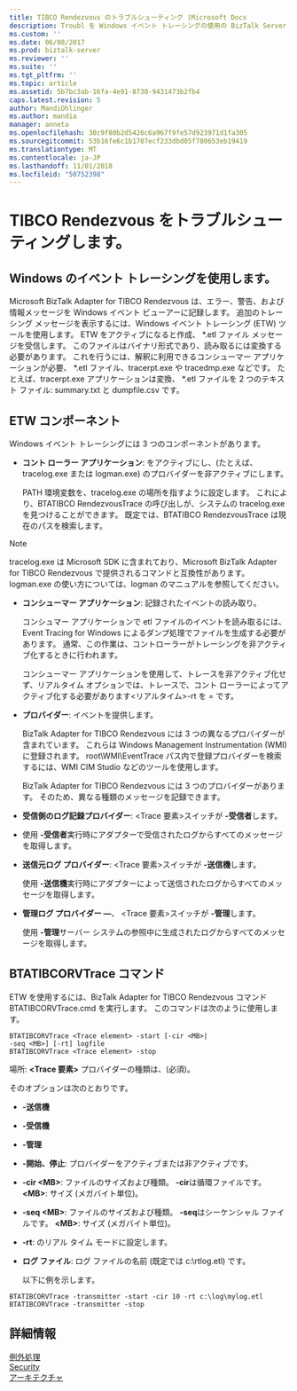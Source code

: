 ```yaml
---
title: TIBCO Rendezvous のトラブルシューティング |Microsoft Docs
description: Troubl を Windows イベント トレーシングの使用の BizTalk Server で TIBCO Rendezvous esdhoot Microsoft BizTalk Adapter を =
ms.custom: ''
ms.date: 06/08/2017
ms.prod: biztalk-server
ms.reviewer: ''
ms.suite: ''
ms.tgt_pltfrm: ''
ms.topic: article
ms.assetid: 5b7bc3ab-16fa-4e91-8730-9431473b2fb4
caps.latest.revision: 5
author: MandiOhlinger
ms.author: mandia
manager: anneta
ms.openlocfilehash: 30c9f80b2d5426c6a967f9fe57d923971d1fa305
ms.sourcegitcommit: 53b16fe6c1b1707ecf233dbd05f780653eb19419
ms.translationtype: MT
ms.contentlocale: ja-JP
ms.lasthandoff: 11/01/2018
ms.locfileid: "50752398"
---
```

# <a name="troubleshoot-tibco-rendezvous"></a>TIBCO Rendezvous をトラブルシューティングします。
  
## <a name="use-event-tracing-for-windows"></a>Windows のイベント トレーシングを使用します。
Microsoft BizTalk Adapter for TIBCO Rendezvous は、エラー、警告、および情報メッセージを Windows イベント ビューアーに記録します。 追加のトレーシング メッセージを表示するには、Windows イベント トレーシング (ETW) ツールを使用します。 ETW をアクティブになると作成、 \*.etl ファイル メッセージを受信します。 このファイルはバイナリ形式であり、読み取るには変換する必要があります。 これを行うには、解釈に利用できるコンシューマー アプリケーションが必要、 \*.etl ファイル、tracerpt.exe や tracedmp.exe などです。 たとえば、tracerpt.exe アプリケーションは変換、 \*.etl ファイルを 2 つのテキスト ファイル: summary.txt と dumpfile.csv です。  
  
## <a name="etw-components"></a>ETW コンポーネント  
 Windows イベント トレーシングには 3 つのコンポーネントがあります。  
  
-   **コント ローラー アプリケーション**: をアクティブにし、(たとえば、tracelog.exe または logman.exe) のプロバイダーを非アクティブにします。  
  
     PATH 環境変数を、tracelog.exe の場所を指すように設定します。 これにより、BTATIBCO RendezvousTrace の呼び出しが、システムの tracelog.exe を見つけることができます。 既定では、BTATIBCO RendezvousTrace は現在のパスを検索します。  
  
> [!NOTE]
>  tracelog.exe は Microsoft SDK に含まれており、Microsoft BizTalk Adapter for TIBCO Rendezvous で提供されるコマンドと互換性があります。 logman.exe の使い方については、logman のマニュアルを参照してください。  
  
- **コンシューマー アプリケーション**: 記録されたイベントの読み取り。  
  
   コンシュマー アプリケーションで etl ファイルのイベントを読み取るには、Event Tracing for Windows によるダンプ処理でファイルを生成する必要があります。 通常、この作業は、コントローラーがトレーシングを非アクティブ化するときに行われます。  
  
   コンシューマー アプリケーションを使用して、トレースを非アクティブ化せず、リアルタイム オプションでは、トレースで、コント ローラーによってアクティブ化する必要があります\<リアルタイム\>-rt を = です。  
  
- **プロバイダー**: イベントを提供します。  
  
   BizTalk Adapter for TIBCO Rendezvous には 3 つの異なるプロバイダーが含まれています。 これらは Windows Management Instrumentation (WMI) に登録されます。 root\WMI\EventTrace パス内で登録プロバイダーを検索するには、WMI CIM Studio などのツールを使用します。  
  
  BizTalk Adapter for TIBCO Rendezvous には 3 つのプロバイダーがあります。 そのため、異なる種類のメッセージを記録できます。  
  
- **受信側のログ記録プロバイダー**: \<Trace 要素\>スイッチが **-受信者**します。  
  
- 使用 **-受信者**実行時にアダプターで受信されたログからすべてのメッセージを取得します。  
  
- **送信元ログ プロバイダー**: \<Trace 要素\>スイッチが **-送信機**します。  
  
   使用 **-送信機**実行時にアダプターによって送信されたログからすべてのメッセージを取得します。  
  
- <strong>管理ログ プロバイダー —</strong>、 \<Trace 要素\>スイッチが **-管理**します。  
  
   使用 **-管理**サーバー システムの参照中に生成されたログからすべてのメッセージを取得します。  
  
## <a name="btatibcorvtrace-command"></a>BTATIBCORVTrace コマンド  
 ETW を使用するには、BizTalk Adapter for TIBCO Rendezvous コマンド BTATIBCORVTrace.cmd を実行します。 このコマンドは次のように使用します。  
  
```  
BTATIBCORVTrace <Trace element> -start [-cir <MB>|   
-seq <MB>] [-rt] logfile  
BTATIBCORVTrace <Trace element> -stop  
```  
  
 場所:  **\<Trace 要素\>** プロバイダーの種類は、(必須)。  
  
 そのオプションは次のとおりです。  
  
- **-送信機**  
  
- **-受信機**  
  
- **-管理**  
  
- **-開始、停止**: プロバイダーをアクティブまたは非アクティブです。  
  
- **-cir \<MB\>**: ファイルのサイズおよび種類。 **-cir**は循環ファイルです。 **\<MB\>**: サイズ (メガバイト単位)。  
  
- **-seq \<MB\>**: ファイルのサイズおよび種類。 **-seq**はシーケンシャル ファイルです。 **\<MB\>**: サイズ (メガバイト単位)。  
  
- **-rt**: のリアル タイム モードに設定します。  
  
- **ログ ファイル**: ログ ファイルの名前 (既定では c:\rtlog.etl) です。  
  
  以下に例を示します。  
  
```  
BTATIBCORVTrace -transmitter -start -cir 10 -rt c:\log\mylog.etl  
BTATIBCORVTrace -transmitter -stop  
```  
## <a name="see-more"></a>詳細情報
[例外処理](../core/using-biztalk-server-exception-handling4.md)  
[Security](../core/security-in-biztalk-adapter-for-tibco-rendezvous.md)  
[アーキテクチャ](../core/architecture-of-biztalk-adapter-for-tibco-rendezvous.md)